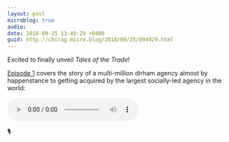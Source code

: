 ```yaml
---
layout: post
microblog: true
audio: 
date: 2018-09-25 13:49:29 +0400
guid: http://chirag.micro.blog/2018/09/25/094929.html
---
```

Excited to finally unveil _Tales of the Trade_!

[Episode 1](https://talesofthetrade.socialize) covers the story of a multi-million dirham agency almost by happenstance to getting acquired by the largest socially-led agency in the world:

<audio style=“width:100%” controls>
  <source src="https://tracking.podiant.co/d/spoke/coffeeandicedtea/episodes/3690d4e0799c58/primary/1537855814.mp3" type="audio/mpeg">
Your browser does not support the audio element.
</audio>

🎙
